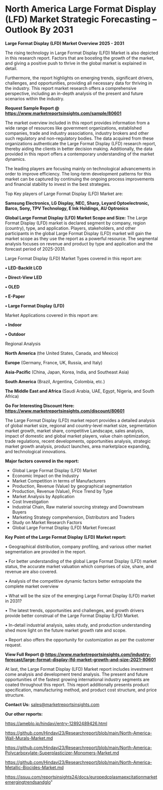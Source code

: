 # North America Large Format Display (LFD) Market Strategic Forecasting – Outlook By 2031

<Strong> Large Format Display (LFD) Market Overview 2025 - 2031</strong>

The rising technology in Large Format Display (LFD) Market is also depicted in this research report. Factors that are boosting the growth of the market, and giving a positive push to thrive in the global market is explained in detail.

Furthermore, the report highlights on emerging trends, significant drivers, challenges, and opportunities, providing all necessary data for thriving in the industry. This report market research offers a comprehensive perspective, including an in-depth analysis of the present and future scenarios within the industry.

<strong>Request Sample Report @ <a href=https://www.marketreportsinsights.com/sample/80601>https://www.marketreportsinsights.com/sample/80601</a></strong>

The market overview included in this report provides information from a wide range of resources like government organizations, established companies, trade and industry associations, industry brokers and other such regulatory and non-regulatory bodies. The data acquired from these organizations authenticate the Large Format Display (LFD) research report, thereby aiding the clients in better decision making. Additionally, the data provided in this report offers a contemporary understanding of the market dynamics.

The leading players are focusing mainly on technological advancements in order to improve efficiency. The long-term development patterns for this market can be captured by continuing the ongoing process improvements and financial stability to invest in the best strategies.

Top Key players of Large Format Display (LFD) Market are:

<strong>Samsung Electronics, LG Display, NEC, Sharp, Leyard Optoelectronic, Barco, Sony, TPV Technology, E Ink Holdings, AU Optronics</strong>

<strong><b>Global Large Format Display (LFD) Market Scope and Size:</b></strong>
The Large Format Display (LFD) market is declared segment by company, region (country), type, and application. Players, stakeholders, and other participants in the global Large Format Display (LFD) market will gain the market scope as they use the report as a powerful resource. The segmental analysis focuses on revenue and product by type and application and the forecast period of 2025-2031.

Large Format Display (LFD) Market Types covered in this report are:

<strong>• LED-Backlit LCD

• Direct-View LED

• OLED

• E-Paper

• Large Format Display (LFD)</strong>

Market Applications covered in this report are:

<strong>• Indoor

• Outdoor</strong> 

Regional Analysis

<strong>North America</strong> (the United States, Canada, and Mexico)

<strong>Europe</strong> (Germany, France, UK, Russia, and Italy)

<strong>Asia-Pacific</strong> (China, Japan, Korea, India, and Southeast Asia)

<strong>South America</strong> (Brazil, Argentina, Colombia, etc.)

<strong>The Middle East and Africa</strong> (Saudi Arabia, UAE, Egypt, Nigeria, and South Africa)

<strong>Go For Interesting Discount Here: <a href=https://www.marketreportsinsights.com/discount/80601>https://www.marketreportsinsights.com/discount/80601</a></strong>

The Large Format Display (LFD) market report provides a detailed analysis of global market size, regional and country-level market size, segmentation market growth, market share, competitive Landscape, sales analysis, impact of domestic and global market players, value chain optimization, trade regulations, recent developments, opportunities analysis, strategic market growth analysis, product launches, area marketplace expanding, and technological innovations.

<strong><b>Major factors covered in the report:</b></strong>
<ul>
  <li>Global Large Format Display (LFD) Market </li>
  <li>Economic Impact on the Industry</li>
  <li>Market Competition in terms of Manufacturers</li>
  <li>Production, Revenue (Value) by geographical segmentation</li>
  <li>Production, Revenue (Value), Price Trend by Type</li>
  <li>Market Analysis by Application</li>
  <li>Cost Investigation</li>
  <li>Industrial Chain, Raw material sourcing strategy and Downstream Buyers</li>
  <li>Marketing Strategy comprehension, Distributors and Traders</li>
  <li>Study on Market Research Factors</li>
  <li>Global Large Format Display (LFD) Market Forecast</li>
</ul>

<strong><b>Key Point of the Large Format Display (LFD) Market report:</b></strong>

• Geographical distribution, company profiling, and various other market segmentation are provided in the report.

• For better understanding of the global Large Format Display (LFD) market status, the accurate market valuation which comprises of size, share, and revenue are also covered.

• Analysis of the competitive dynamic factors better extrapolate the complete market overview

• What will be the size of the emerging Large Format Display (LFD) market in 2031?

• The latest trends, opportunities and challenges, and growth drivers provide better construal of the Large Format Display (LFD) Market.

• In-detail industrial analysis, sales study, and production understanding shed more light on the future market growth rate and scope.

• Report also offers the opportunity for customization as per the customer request.

<strong><b>View Full Report @ <a href=https://www.marketreportsinsights.com/industry-forecast/large-format-display-lfd-market-growth-and-size-2021-80601>https://www.marketreportsinsights.com/industry-forecast/large-format-display-lfd-market-growth-and-size-2021-80601</a></b></strong>


At last, the Large Format Display (LFD) Market report includes investment come analysis and development trend analysis. The present and future opportunities of the fastest growing international industry segments are coated throughout this report. This report additionally presents product specification, manufacturing method, and product cost structure, and price structure.

<strong>Contact Us:</strong>
sales@marketreportsinsights.com

<strong>Our other reports:</strong>

<a href=https://ameblo.jp/hindavi/entry-12892489426.html>https://ameblo.jp/hindavi/entry-12892489426.html</a>

<a href=https://github.com/Hindavi23/Researchreport/blob/main/North-America-Wall-Murals-Market.md>https://github.com/Hindavi23/Researchreport/blob/main/North-America-Wall-Murals-Market.md</a>

<a href=https://github.com/Hindavi23/Researchreport/blob/main/North-America-Polycarboxylate-Superplasticizer-Monomers-Market.md>https://github.com/Hindavi23/Researchreport/blob/main/North-America-Polycarboxylate-Superplasticizer-Monomers-Market.md</a>

<a href=https://github.com/Hindavi23/Researchreport/blob/main/North-America-Metallic-Biocides-Market.md>https://github.com/Hindavi23/Researchreport/blob/main/North-America-Metallic-Biocides-Market.md</a>

<a href=https://issuu.com/reportsinsights24/docs/europedcplasmaexcitationmarketemergingtrendsandglo>https://issuu.com/reportsinsights24/docs/europedcplasmaexcitationmarketemergingtrendsandglo</a>"
